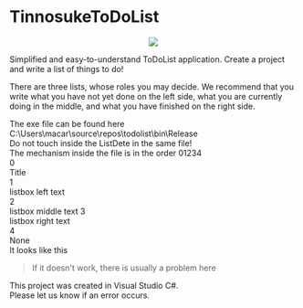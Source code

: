 # TinnosukeToDoList  
<p align="center">
  <img src="https://todolist/TINNOSUKE_TODO_LIST.png"/>
</p>  
Simplified and easy-to-understand ToDoList application.  
Create a project and write a list of things to do!  

There are three lists, whose roles you may decide. We recommend that you write what you have not yet done on the left side, what you are currently doing in the middle,   and what you have finished on the right side.  

The exe file can be found here  
C:\Users\macar\source\repos\todolist\bin\Release  
Do not touch inside the ListDete in the same file!  
The mechanism inside the file is in the order 01234  
0  
Title  
1  
listbox left text  
2  
listbox middle text 
3  
listbox right text  
4  
None  
It looks like this  
>If it doesn't work, there is usually a problem here  

This project was created in Visual Studio C#.  
Please let us know if an error occurs.  
